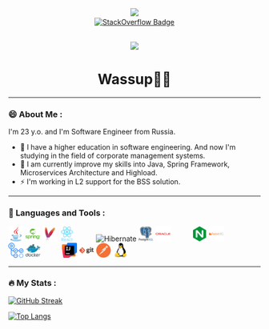 <div id="header" align="center">
  <img src="https://media.giphy.com/media/JrZEc84OFlTYcRaqSx/giphy.gif" width="150"/>
</div> 

<div id="badges" align="center">
  <!-- StackOverflow -->
  <a href="https://ru.stackoverflow.com/users/278989/tygo">
    <img src="https://img.shields.io/badge/StackOverflow-FFFFFF?logo=stackOverflow&style=for-the-badge&logoColor=F58025" alt="StackOverflow Badge" title="Я на StackOverflow" 
        height="20px"/>
  </a>
</div>

<div align="center">
    <img src="https://komarev.com/ghpvc/?username=santygo1&style=flat-square&color=blue" alt="" height="15px"/>
</div>

<div align="center">
  <p></p>
  <p></p>
  <a href="https://www.buymeacoffee.com/santygo777">
    <img src="https://img.shields.io/badge/%F0%9F%8D%BA_BY_ME_A_BEER-bd5fff?style=flat"/>
  </a>
</div>

<h1 align="center">
   Wassup👋🏼
</h1>

---

### 😄 About Me :
I'm 23 y.o. and I'm Software Engineer from Russia.
- 🔭 I have a higher education in software engineering. And now I'm studying in the field of corporate management systems.
- 🌱 I am currently improve my skills into Java, Spring Framework, Microservices Architecture and Highload.
- ⚡ I'm working in L2 support for the BSS solution.
---

### 🔨 Languages and Tools :
<div>
  <img src="https://github.com/devicons/devicon/blob/master/icons/java/java-original.svg" title="Java(Advanced)" alt="Java" width="30" height="30"/>
  <img src="https://github.com/devicons/devicon/blob/master/icons/spring/spring-original-wordmark.svg" title="Spring Boot(Advanced)" alt="Spring Boot" width="30" height="30"/>
  <img src="https://github.com/devicons/devicon/blob/master/icons/maven/maven-original.svg" title="Maven(Intermediate)" alt="Maven" width="30" height="30"/>
  <img src="https://github.com/devicons/devicon/blob/master/icons/react/react-original-wordmark.svg" title="React.js(Intermediate)" alt="React.js" width="30" height="30"/>&nbsp;&nbsp;&nbsp;&nbsp;&nbsp;&nbsp;&nbsp;&nbsp;&nbsp;&nbsp;
  <img src="https://icon-library.com/images/hibernate-icon/hibernate-icon-0.jpg" title="Hibernate(Basic)" alt="Hibernate" height="30" width="30" />
  <img src="https://github.com/devicons/devicon/blob/master/icons/postgresql/postgresql-original-wordmark.svg" title="PostgreSQL(Basic)" alt="PostgreSQL" height="30" width="30">
  <img src="https://github.com/devicons/devicon/blob/master/icons/oracle/oracle-original.svg" title="OracleDB(Intermediate)" alt="Oracle" width="30" height="30"/>&nbsp;&nbsp;&nbsp;&nbsp;&nbsp;&nbsp;&nbsp;&nbsp;&nbsp;&nbsp;
  <img src="https://github.com/devicons/devicon/blob/master/icons/nginx/nginx-original.svg" title="Nginx(Basic)" alt="Nginx" width="30" height="30"/>
  <img src="https://github.com/devicons/devicon/blob/master/icons/rabbitmq/rabbitmq-original-wordmark.svg" title="RabbitMQ(Basic)" alt="RabbitMQ" width="30" height="30"/>&nbsp;&nbsp;&nbsp;&nbsp;&nbsp;&nbsp;&nbsp;&nbsp;&nbsp;&nbsp;
  <img src="https://github.com/devicons/devicon/blob/master/icons/githubactions/githubactions-original.svg" title="GitHubActions(Basic)" alt="GitHubActions" width="30" height="30"/>
  <img src="https://github.com/devicons/devicon/blob/master/icons/docker/docker-original-wordmark.svg" title="Docker(Basic)" alt="Docker" width="30" height="30"/>&nbsp;&nbsp;&nbsp;&nbsp;&nbsp;&nbsp;&nbsp;&nbsp;&nbsp;&nbsp;
  <img src="https://github.com/devicons/devicon/blob/master/icons/intellij/intellij-original.svg" title="Intellij IDEA(Intermediate)" alt="Intellij IDEA" width="30" height="30"/>
  <img src="https://github.com/devicons/devicon/blob/master/icons/git/git-original-wordmark.svg" title="Git(Basic)" alt="Git" width="30" height="30"/>
  <img src="https://github.com/devicons/devicon/blob/master/icons/postman/postman-original.svg" title="Postman(Intermediate)" alt="Postman" width="30" height="30"/>
  <img src="https://github.com/devicons/devicon/blob/master/icons/linux/linux-original.svg" title="Linux(Intermediate)" alt="Linux" width="30" height="30"/>
</div>

---

### 🔥 My Stats :

[![GitHub Streak](http://github-readme-streak-stats.herokuapp.com?user=santygo1&theme=dark&background=000000)](https://git.io/streak-stats)

[![Top Langs](https://github-readme-stats.vercel.app/api/top-langs/?username=santygo1&layout=compact&theme=vision-friendly-dark)](https://github.com/anuraghazra/github-readme-stats)
